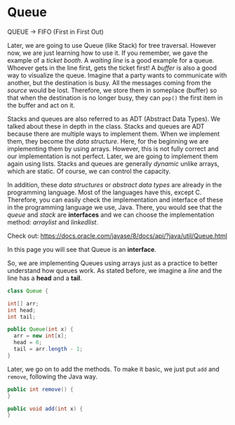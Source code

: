 # Queue


QUEUE -> FIFO (First in First Out)

Later, we are going to use Queue (like Stack) for tree traversal. However now, we are just learning how to use it. 
If you remember, we gave the example of a *ticket booth*. A *waiting line* is a good example for a queue. Whoever gets in the line first, gets the ticket first! A *buffer* is also a good way to visualize the queue. Imagine that a party wants to communicate with another, but the destination is busy. All the messages coming from the *source* would be lost. Therefore, we store them in someplace (buffer) so that when the destination is no longer busy, they can `pop()` the first item in the buffer and act on it.

Stacks and queues are also referred to as ADT (Abstract Data Types). We talked about these in depth in the class. Stacks and queues are ADT because there are multiple ways to implement them. When we implement them, they become the *data structure*. Here, for the beginning we are implementing them by using arrays. However, this is not fully correct and our implementation is not perfect. Later, we are going to implement them again using lists. Stacks and queues are generally *dynamic* unlike arrays, which are static. Of course, we can control the capacity.

In addition, these *data structures* or *abstract data types* are already in the programming language. Most of the languages have this, except C. Therefore, you can easily check the implementation and interface of these in the programming language we use, Java. There, you would see that the *queue* and *stack* are **interfaces** and we can choose the implementation method: *arraylist* and *linkedlist*.

Check out: https://docs.oracle.com/javase/8/docs/api/?java/util/Queue.html

In this page you will see that Queue is an **interface**. 

So, we are implementing Queues using arrays just as a practice to better understand how queues work. As stated before, we imagine a *line* and the line has a **head** and a **tail**.

```java
class Queue {

int[] arr;
int head;
int tail;

public Queue(int x) {
  arr = new int[x];
  head = 0;
  tail = arr.length - 1;
}
```

Later, we go on to add the methods. To make it basic, we just put `add` and `remove`, following the Java way.

```java
public int remove() {
}

public void add(int x) {
}
```
